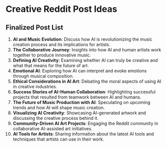

# Creative Reddit Post Ideas

## Finalized Post List
1. **AI and Music Evolution**: Discuss how AI is revolutionizing the music creation process and its implications for artists.
2. **The Collaborative Journey**: Insights into how AI and human artists work together to produce innovative music.
3. **Defining AI Creativity**: Examining whether AI can truly be creative and what that means for the future of art.
4. **Emotional AI**: Exploring how AI can interpret and evoke emotions through musical composition.
5. **Ethical Considerations in AI Art**: Debating the moral aspects of using AI in creative industries.
6. **Success Stories of AI-Human Collaboration**: Highlighting successful projects that resulted from teamwork between AI and humans.
7. **The Future of Music Production with AI**: Speculating on upcoming trends and how AI will shape music creation.
8. **Visualizing AI Creativity**: Showcasing AI-generated artwork and discussing the creative process behind it.
9. **Community-Driven AI Art Projects**: Engaging the Reddit community in collaborative AI-assisted art initiatives.
10. **AI Tools for Artists**: Sharing information about the latest AI tools and techniques that artists can use in their work.